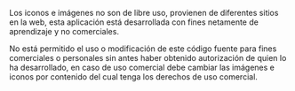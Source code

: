 Los iconos e imágenes no son de libre uso, provienen de diferentes sitios en la web, esta aplicación está desarrollada con fines netamente de aprendizaje y no comerciales. 

No está permitido el uso o modificación de este código fuente para fines comerciales o personales sin antes haber obtenido autorización de quien lo ha desarrollado, en caso de uso comercial debe cambiar las imágenes e iconos por contenido del cual tenga los derechos de uso comercial.
